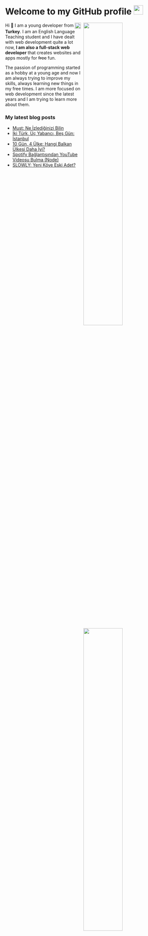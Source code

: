 <h1>Welcome to my GitHub profile <img src="https://media.giphy.com/media/Q7LHmoFwVP6Yc1swZs/giphy.gif" height="30px"></h1>

<img width="50%" align="right" src="https://github-readme-stats.vercel.app/api?username=eggsy&count_private=true&show_icons=true&theme=dark&hide_border=true&include_all_commits=true">
<img width="50%" height="1px" align="right" src="https://i.imgur.com/DkKayja.png">
<img width="50%" align="right" src="https://github-readme-stats.vercel.app/api/top-langs/?username=eggsy&theme=dark&hide_border=true&layout=compact">

Hi 👋 I am a young developer from <img width="20" height="20" align="center" src="https://i.imgur.com/ff547ZT.png"> **Turkey**. I am an English Language Teaching student and I have dealt with web development quite a lot now, **I am also a full-stack web developer** that creates websites and apps mostly for ~~free~~ fun.

The passion of programming started as a hobby at a young age and now I am always trying to improve my skills, always learning new things in my free times. I am more focused on web development since the latest years and I am trying to learn more about them.

### My latest blog posts

<!-- BLOG-POST-LIST:START -->
- [Must: Ne İzlediğinizi Bilin](https://eggsy.xyz/blog/gonderi/must-ne-izlediginizi-bilin)
- [İki Türk, Üç Yabancı, Beş Gün: İstanbul](https://eggsy.xyz/blog/gonderi/iki-turk-uc-yabanci-bes-gun)
- [10 Gün, 4 Ülke: Hangi Balkan Ülkesi Daha İyi?](https://eggsy.xyz/blog/gonderi/on-gun-dort-farkli-ulke)
- [Spotify Bağlantısından YouTube Videosu Bulma &lpar;Node&rpar;](https://eggsy.xyz/blog/gonderi/spotify-baglantisindan-youtube-videosu-bulma)
- [SLOWLY: Yeni Köye Eski Adet?](https://eggsy.xyz/blog/gonderi/slowly-yeni-koye-eski-adet)
<!-- BLOG-POST-LIST:END -->
